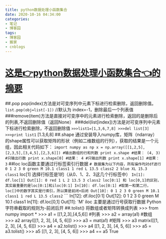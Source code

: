 ```yaml
---
title: python数据处理小函数集合
date: 2020-10-16 04:34:00
categories:
- 笔记
- 博客园
tags:
- 博客园
- 搬家
- cnblogs
---
```

# [这是👉python数据处理小函数集合👈的摘要](../../../../2020/10/16/cnblog_13825835/)
<!--more-->
##.pop pop(index)方法是对可变序列中元素下标进行检索删除，返回删除值。`list.pop(obj=list[-1])` //默认为
index=-1，删除最后一个列表值
###remove(item)方法是直接对可变序中的元素进行检索删除，返回的是删除后的列表,不返回删除值（返回None）
###del(list[index])方法是对可变序列中元素下标进行检索删除，不返回删除值 ``` >>>list1=[1,3,6,7,8] >>>del
list[3] >>>print list1 ``` [1.3,6,8] ##.shape
通过安装导入numpy库，矩阵（ndarray）的shape属性可以获取矩阵的形状（例如二维数组的行列），获取的结果是一个元组，因此相关代码如下： ```
import numpy as np x = np.array([[1,2,5],[2,3,5],[3,4,5],[2,3,6]]) #输出数组的行和列数
print x.shape #结果： (4, 3) #只输出行数 print x.shape[0] #结果： 4 #只输出列数 print
x.shape[1] #结果： 3 ``` ##loc loc函数主要通过行标签索引行数据 ``` # 数据集为以下内容，所有操作均对df进行 0 1 2
3 0 green M 10.1 class1 1 red L 13.5 class2 2 blue XL 15.3 class1 ``` loc[1]
选择行标签是1的（从0、1、2、3这几个行标签中） ``` In[1]: df.loc[1] Out[1]: 0 red 1 L 2 13.5 3
class2 loc[0:1] 和 loc[0,1]的区别，其实最重要的是loc[0:1]和iloc[0:1] In[10]: df.loc[0:1]
#取第一和第二行，loc[]中的数字其实是行索引，所以算是前闭+后闭 Out[10]: 0 1 2 3 0 green M 10.1 class1 1
red L 13.5 class2 ``` ``` In[12]: df.iloc[0:1] Out[12]: 0 1 2 3 0 green M 10.1
class1 In[11]: df.loc[0,1] Out[11]: 'M' iloc 主要是通过行号获取行数据 Python字符串截取的规则为-前闭后开
##.tolist() 将数组或者矩阵转换成列表 >>> from numpy import * >>> a1 = [[1,2,3],[4,5,6]]
#列表 >>> a2 = array(a1) #数组 >>> a2 array([[1, 2, 3], [4, 5, 6]]) >>> a3 =
mat(a1) #矩阵 >>> a3 matrix([[1, 2, 3], [4, 5, 6]]) >>> a4 = a2.tolist() >>> a4
[[1, 2, 3], [4, 5, 6]] >>> a5 = a3.tolist() >>> a5 [[1, 2, 3], [4, 5, 6]] >>>
a4 == a5 True


